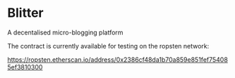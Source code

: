 # Blitter
A decentalised micro-blogging platform


The contract is currently available for testing on the ropsten network:

https://ropsten.etherscan.io/address/0x2386cf48da1b70a859e851fef754085ef3810300

